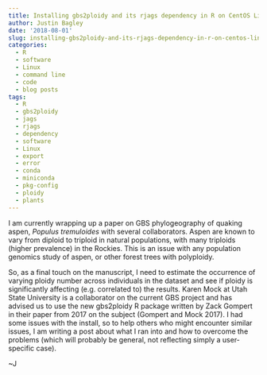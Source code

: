 ```yaml
---
title: Installing gbs2ploidy and its rjags dependency in R on CentOS Linux
author: Justin Bagley
date: '2018-08-01'
slug: installing-gbs2ploidy-and-its-rjags-dependency-in-r-on-centos-linux
categories:
  - R
  - software
  - Linux
  - command line
  - code
  - blog posts
tags:
  - R
  - gbs2ploidy
  - jags
  - rjags
  - dependency
  - software
  - Linux
  - export
  - error
  - conda
  - miniconda
  - pkg-config
  - ploidy
  - plants
---
```


I am currently wrapping up a paper on GBS phylogeography of quaking aspen, _Populus tremuloides_ with several collaborators. Aspen are known to vary from diploid to triploid in natural populations, with many triploids (higher prevalence) in the Rockies. This is an issue with any population genomics study of aspen, or other forest trees with polyploidy. 

So, as a final touch on the manuscript, I need to estimate the occurrence of varying ploidy number across individuals in the dataset and see if ploidy is significantly affecting (e.g. correlated to) the results. Karen Mock at Utah State University is a collaborator on the current GBS project and has advised us to use the new gbs2ploidy R package written by Zack Gompert in their paper from 2017 on the subject (Gompert and Mock 2017). I had some issues with the install, so to help others who might encounter similar issues, I am writing a post about what I ran into and how to overcome the problems (which will probably be general, not reflecting simply a user-specific case).


~J
